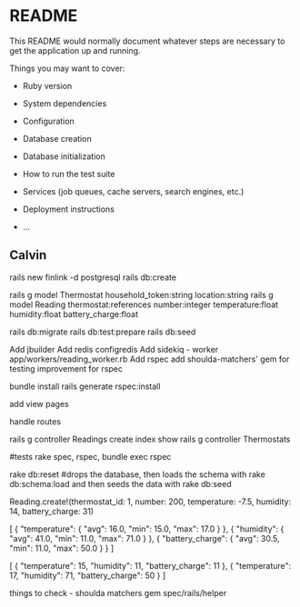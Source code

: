 # README

This README would normally document whatever steps are necessary to get the
application up and running.

Things you may want to cover:

* Ruby version

* System dependencies

* Configuration

* Database creation

* Database initialization

* How to run the test suite

* Services (job queues, cache servers, search engines, etc.)

* Deployment instructions

* ...


## Calvin

rails new finlink -d postgresql
rails db:create

rails g model Thermostat household_token:string location:string 
rails g model Reading thermostat:references number:integer temperature:float humidity:float battery_charge:float 

rails db:migrate
rails db:test:prepare
rails db:seed

Add jbuilder
Add redis configredis
Add sidekiq - worker app/workers/reading_worker.rb 
Add rspec
add shoulda-matchers' gem for testing improvement for rspec
    

bundle install
rails generate rspec:install

add view pages

handle routes

rails g controller Readings create index show
rails g controller Thermostats 


#tests
rake spec, rspec, bundle exec rspec

rake db:reset #drops the database, then loads the schema with rake db:schema:load and then seeds the data with rake db:seed

Reading.create!(thermostat_id: 1, number: 200, temperature: -7.5, humidity: 14, battery_charge: 31)


[
    {
        "temperature": {
            "avg": 16.0,
            "min": 15.0,
            "max": 17.0
        }
    },
    {
        "humidity": {
            "avg": 41.0,
            "min": 11.0,
            "max": 71.0
        }
    },
    {
        "battery_charge": {
            "avg": 30.5,
            "min": 11.0,
            "max": 50.0
        }
    }
]

[
    {
        "temperature": 15,
        "humidity": 11,
        "battery_charge": 11
    },
    {
        "temperature": 17,
        "humidity": 71,
        "battery_charge": 50
    }
]





things to check  - shoulda matchers gem spec/rails/helper